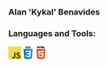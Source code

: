 ### Alan 'Kykal' Benavides

### Languages and Tools:
[<img align="left" alt="JavaScript" width="26px" src="https://raw.githubusercontent.com/github/explore/main/topics/javascript/javascript.png" />][JavaScript_Site]
[<img align="left" alt="CSS" width="26px" src="https://raw.githubusercontent.com/github/explore/main/topics/css/css.png" />][CSS_Site]
[<img align="left" alt="CSS" width="26px" src="https://raw.githubusercontent.com/github/explore/main/topics/html/html.png"  />][HTML_Site]





[JavaScript_Site]: https://developer.mozilla.org/en-US/docs/Web/JavaScriptw
[CSS_Site]: https://developer.mozilla.org/en-US/docs/Web/CSS
[HTML_SITE]: https://developer.mozilla.org/en-US/docs/Web/HTML